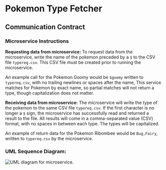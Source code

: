 # Pokemon Type Fetcher
## Communication Contract

### Microservice Instructions
**Requesting data from microservice:**
To request data from the microservice, write the name of the pokemon preceded by a `$` to the CSV file `typereq.csv`. This CSV file must be created prior to running the microservice.

An example call for the Pokemon Goomy would be `$goomy` written to `typereq.csv`, with no trailing newlines or spaces after the name, This service matches for Pokemon by exact name, so partial matches will not return a type, though capitalization does not matter.

**Receiving data from microservice:**
The microservice will write the type of the pokemon to the same CSV file `typereq.csv`. If the first character is no longer a `$` sign, the microservice has successfully read and returned a result to the file. All results will come in a comma-separated value (CSV) format, with no spaces in between each type. The types will be capitalized.

An example of return data for the Pokemon Ribombee would be `Bug,Fairy`, written to `typereq.csv` by the microservice.

### UML Sequence Diagram:
![UML diagram for microservice.](https://i.imgur.com/kJdyPvh.png)
